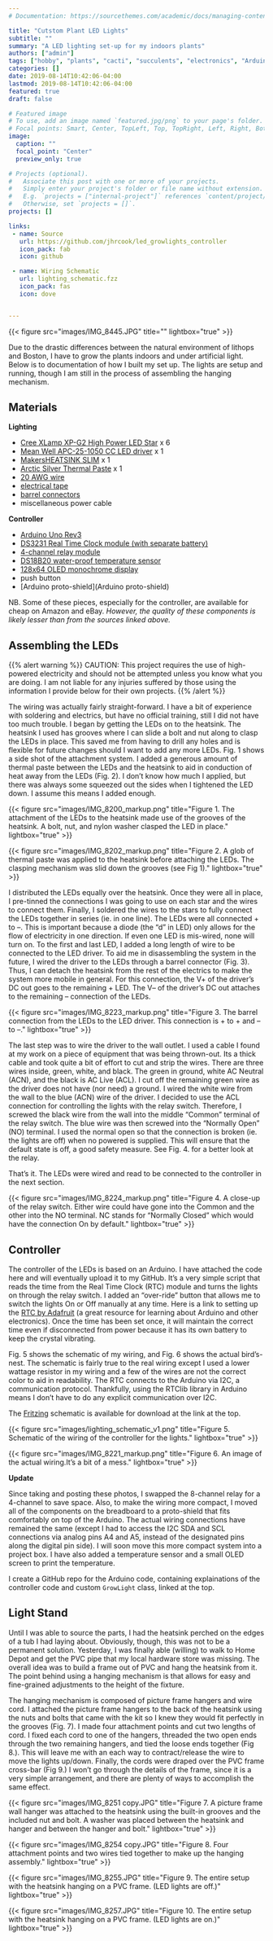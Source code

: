 ```yaml
---
# Documentation: https://sourcethemes.com/academic/docs/managing-content/

title: "Cutstom Plant LED Lights"
subtitle: ""
summary: "A LED lighting set-up for my indoors plants"
authors: ["admin"]
tags: ["hobby", "plants", "cacti", "succulents", "electronics", "Arduino"]
categories: []
date: 2019-08-14T10:42:06-04:00
lastmod: 2019-08-14T10:42:06-04:00
featured: true
draft: false

# Featured image
# To use, add an image named `featured.jpg/png` to your page's folder.
# Focal points: Smart, Center, TopLeft, Top, TopRight, Left, Right, BottomLeft, Bottom, BottomRight.
image:
  caption: ""
  focal_point: "Center"
  preview_only: true

# Projects (optional).
#   Associate this post with one or more of your projects.
#   Simply enter your project's folder or file name without extension.
#   E.g. `projects = ["internal-project"]` references `content/project/deep-learning/index.md`.
#   Otherwise, set `projects = []`.
projects: []

links:
 - name: Source
   url: https://github.com/jhrcook/led_growlights_controller
   icon_pack: fab
   icon: github

 - name: Wiring Schematic
   url: lighting_schematic.fzz
   icon_pack: fas
   icon: dove


---
```


{{< figure src="images/IMG_8445.JPG" title="" lightbox="true" >}}




Due to the drastic differences between the natural environment of lithops and Boston, I have to grow the plants indoors and under artificial light. Below is to documentation of how I built my set up. The lights are setup and running, though I am still in the process of assembling the hanging mechanism.

## Materials

**Lighting**

* [Cree XLamp XP-G2 High Power LED Star](https://www.ledsupply.com/leds/cree-xlamp-xpg2-high-power-led) x 6
* [Mean Well APC-25-1050 CC LED driver](https://www.ledsupply.com/led-drivers/mean-well-apc-constant-current-led-driver) x 1
* [MakersHEATSINK SLIM](https://www.ledsupply.com/led-heatsinks/makersheatsink-slim) x 1
* [Arctic Silver Thermal Paste](https://www.amazon.com/gp/product/B0087X728K/ref=ox_sc_act_title_1?smid=AUVJO2CJIN6KY&psc=1) x 1
* [20 AWG wire](https://www.ledsupply.com/accessories/awg-stranded-wire)
* [electrical tape](https://www.amazon.com/gp/product/B001B19JLS/ref=ox_sc_act_title_3?smid=ATVPDKIKX0DER&psc=1)
* [barrel connectors](https://www.amazon.com/gp/product/B01E9SWZEM/ref=ox_sc_act_title_1?smid=A3QVW3NC44QWSK&psc=1)
* miscellaneous power cable

**Controller**

* [Arduino Uno Rev3](https://store.arduino.cc/usa/arduino-uno-rev3)
* [DS3231 Real Time Clock module (with separate battery)](https://learn.adafruit.com/adafruit-ds3231-precision-rtc-breakout/overview)
* [4-channel relay module](https://www.amazon.com/JBtek-Channel-Module-Arduino-Raspberry/dp/B00KTEN3TM/ref=sr_1_3?s=electronics&ie=UTF8&qid=1549852651&sr=1-3&keywords=4+channel+relay)
* [DS18B20 water-proof temperature sensor](https://www.adafruit.com/product/381?gclid=Cj0KCQiAtP_iBRDGARIsAEWJA8gnjaDDMvyFB49-ovRTHASqT-mh_DW6y0mJw7bwMVawazBzAA523qsaAoWJEALw_wcB)
* [128x64 OLED monochrome display](https://www.adafruit.com/product/938)
* push button
* [Arduino proto-shield](Arduino proto-shield)

NB. Some of these pieces, especially for the controller, are available for cheap on Amazon and eBay. *However, the quality of these components is likely lesser than from the sources linked above.*

## Assembling the LEDs

{{% alert warning %}}
CAUTION: This project requires the use of high-powered electricity and should not be attempted unless you know what you are doing. I am not liable for any injuries suffered by those using the information I provide below for their own projects.
{{% /alert %}}

The wiring was actually fairly straight-forward. I have a bit of experience with soldering and electrics, but have no official training, still I did not have too much trouble. I began by getting the LEDs on to the heatsink. The heatsink I used has grooves where I can slide a bolt and nut along to clasp the LEDs in place. This saved me from having to drill any holes and is flexible for future changes should I want to add any more LEDs. Fig. 1 shows a side shot of the attachment system. I added a generous amount of thermal paste between the LEDs and the heatsink to aid in conduction of heat away from the LEDs (Fig. 2). I don’t know how much I applied, but there was always some squeezed out the sides when I tightened the LED down. I assume this means I added enough.

{{< figure src="images/IMG_8200_markup.png" title="Figure 1. The attachment of the LEDs to the heatsink made use of the grooves of the heatsink. A bolt, nut, and nylon washer clasped the LED in place." lightbox="true" >}}

{{< figure src="images/IMG_8202_markup.png" title="Figure 2. A glob of thermal paste was applied to the heatsink before attaching the LEDs. The clasping mechanism was slid down the grooves (see Fig 1)." lightbox="true" >}}

I distributed the LEDs equally over the heatsink. Once they were all in place, I pre-tinned the connections I was going to use on each star and the wires to connect them. Finally, I soldered the wires to the stars to fully connect the LEDs together in series (ie. in one line). The LEDs were all connected + to –. This is important because a diode (the “d” in LED) only allows for the flow of electricity in one direction. If even one LED is mis-wired, none will turn on. To the first and last LED, I added a long length of wire to be connected to the LED driver. To aid me in disassembling the system in the future, I wired the driver to the LEDs through a barrel connector (Fig. 3). Thus, I can detach the heatsink from the rest of the electrics to make the system more mobile in general. For this connection, the V+ of the driver’s DC out goes to the remaining + LED. The V– of the driver’s DC out attaches to the remaining – connection of the LEDs.

{{< figure src="images/IMG_8223_markup.png" title="Figure 3. The barrel connection from the LEDs to the LED driver. This connection is + to + and – to –." lightbox="true" >}}

The last step was to wire the driver to the wall outlet. I used a cable I found at my work on a piece of equipment that was being thrown-out. Its a thick cable and took quite a bit of effort to cut and strip the wires. There are three wires inside, green, white, and black. The green in ground, white AC Neutral (ACN), and the black is AC Live (ACL). I cut off the remaining green wire as the driver does not have (nor need) a ground. I wired the white wire from the wall to the blue (ACN) wire of the driver. I decided to use the ACL connection for controlling the lights with the relay switch. Therefore, I screwed the black wire from the wall into the middle “Common” terminal of the relay switch. The blue wire was then screwed into the “Normally Open” (NO) terminal. I used the normal open so that the connection is broken (ie. the lights are off) when no powered is supplied. This will ensure that the default state is off, a good safety measure. See Fig. 4. for a better look at the relay.

That’s it. The LEDs were wired and read to be connected to the controller in the next section.

{{< figure src="images/IMG_8224_markup.png" title="Figure 4. A close-up of the relay switch. Either wire could have gone into the Common and the other into the NO terminal. NC stands for “Normally Closed” which would have the connection On by default." lightbox="true" >}}

## Controller

The controller of the LEDs is based on an Arduino. I have attached the code here and will eventually upload it to my GitHub. It’s a very simple script that reads the time from the Real Time Clock (RTC) module and turns the lights on through the relay switch. I added an “over-ride” button that allows me to switch the lights On or Off manually at any time. Here is a link to setting up the [RTC by Adafruit](https://learn.adafruit.com/adafruit-ds3231-precision-rtc-breakout/overview) (a great resource for learning about Arduino and other electronics). Once the time has been set once, it will maintain the correct time even if disconnected from power because it has its own battery to keep the crystal vibrating. 

Fig. 5 shows the schematic of my wiring, and Fig. 6 shows the actual bird’s-nest. The schematic is fairly true to the real wiring except I used a lower wattage resistor in my wiring and a few of the wires are not the correct color to aid in readability. The RTC connects to the Arduino via I2C, a communication protocol. Thankfully, using the RTClib library in Arduino means I don’t have to do any explicit communication over I2C.

The [Fritzing](http://fritzing.org/home/) schematic is available for download at the link at the top.

{{< figure src="images/lighting_schematic_v1.png" title="Figure 5. Schematic of the wiring of the controller for the lights." lightbox="true" >}}

{{< figure src="images/IMG_8221_markup.png" title="Figure 6. An image of the actual wiring.It’s a bit of a mess." lightbox="true" >}}

**Update**

Since taking and posting these photos, I swapped the 8-channel relay for a 4-channel to save space. Also, to make the wiring more compact, I moved all of the components on the breadboard to a proto-shield that fits comfortably on top of the Arduino. The actual wiring connections have remained the same (except I had to access the I2C SDA and SCL connections via analog pins A4 and A5, instead of the designated pins along the digital pin side). I will soon move this more compact system into a project box. I have also added a temperature sensor and a small OLED screen to print the temperature.

I create a GitHub repo for the Arduino code, containing explainations of the controller code and custom `GrowLight` class, linked at the top.

## Light Stand

Until I was able to source the parts, I had the heatsink perched on the edges of a tub I had laying about. Obviously, though, this was not to be a permanent solution. Yesterday, I was finally able (willing) to walk to Home Depot and get the PVC pipe that my local hardware store was missing. The overall idea was to build a frame out of PVC and hang the heatsink from it. The point behind using a hanging mechanism is that allows for easy and fine-grained adjustments to the height of the fixture.

The hanging mechanism is composed of picture frame hangers and wire cord. I attached the picture frame hangers to the back of the heatsink using the nuts and bolts that came with the kit so I knew they would fit perfectly in the grooves (Fig. 7). I made four attachment points and cut two lengths of cord. I fixed each cord to one of the hangers, threaded the two open ends through the two remaining hangers, and tied the loose ends together (Fig 8.). This will leave me with an each way to contract/release the wire to move the lights up/down. Finally, the cords were draped over the PVC frame cross-bar (Fig 9.) I won’t go through the details of the frame, since it is a very simple arrangement, and there are plenty of ways to accomplish the same effect.

{{< figure src="images/IMG_8251 copy.JPG" title="Figure 7. A picture frame wall hanger was attached to the heatsink using the built-in grooves and the included nut and bolt. A washer was placed between the heatsink and hanger and between the hanger and bolt." lightbox="true" >}}

{{< figure src="images/IMG_8254 copy.JPG" title="Figure 8. Four attachment points and two wires tied together to make up the hanging assembly." lightbox="true" >}}

{{< figure src="images/IMG_8255.JPG" title="Figure 9. The entire setup with the heatsink hanging on a PVC frame. (LED lights are off.)" lightbox="true" >}}

{{< figure src="images/IMG_8257.JPG" title="Figure 10. The entire setup with the heatsink hanging on a PVC frame. (LED lights are on.)" lightbox="true" >}}

